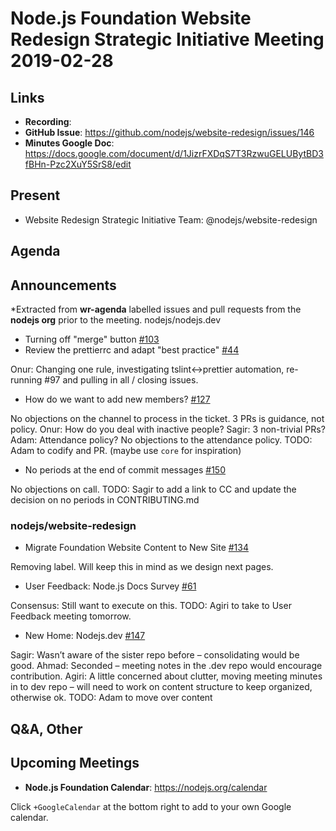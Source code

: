 # Node.js Foundation Website Redesign Strategic Initiative Meeting 2019-02-28

## Links

- **Recording**:
- **GitHub Issue**: <https://github.com/nodejs/website-redesign/issues/146>
- **Minutes Google Doc**: <https://docs.google.com/document/d/1JizrFXDqS7T3RzwuGELUBytBD3fBHn-Pzc2XuY5SrS8/edit>

## Present

- Website Redesign Strategic Initiative Team: @nodejs/website-redesign

## Agenda

## Announcements

\*Extracted from **wr-agenda** labelled issues and pull requests from the **nodejs org** prior to the meeting.
nodejs/nodejs.dev

- Turning off "merge" button [#103](https://github.com/nodejs/nodejs.dev/issues/103)
- Review the prettierrc and adapt "best practice"
  [#44](https://github.com/nodejs/nodejs.dev/issues/44)

Onur: Changing one rule, investigating tslint<->prettier automation, re-running #97 and pulling in all / closing issues.

- How do we want to add new members?
  [#127](https://github.com/nodejs/nodejs.dev/issues/127)

No objections on the channel to process in the ticket. 3 PRs is guidance, not policy.
Onur: How do you deal with inactive people?
Sagir: 3 non-trivial PRs?
Adam: Attendance policy?
No objections to the attendance policy.
TODO: Adam to codify and PR. (maybe use `core` for inspiration)

- No periods at the end of commit messages [#150](https://github.com/nodejs/nodejs.dev/issues/150)

No objections on call.
TODO: Sagir to add a link to CC and update the decision on no periods in CONTRIBUTING.md

### nodejs/website-redesign

- Migrate Foundation Website Content to New Site [#134](https://github.com/nodejs/website-redesign/issues/134)

Removing label. Will keep this in mind as we design next pages.

- User Feedback: Node.js Docs Survey
  [#61](https://github.com/nodejs/website-redesign/issues/61)

Consensus: Still want to execute on this.
TODO: Agiri to take to User Feedback meeting tomorrow.

- New Home: Nodejs.dev [#147](https://github.com/nodejs/website-redesign/issues/147)

Sagir: Wasn’t aware of the sister repo before – consolidating would be good.
Ahmad: Seconded – meeting notes in the .dev repo would encourage contribution.
Agiri: A little concerned about clutter, moving meeting minutes in to dev repo – will need to work on content structure to keep organized, otherwise ok.
TODO: Adam to move over content

## Q&A, Other

## Upcoming Meetings

- **Node.js Foundation Calendar**: <https://nodejs.org/calendar>

Click `+GoogleCalendar` at the bottom right to add to your own Google calendar.

